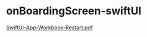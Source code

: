# onBoardingScreen-swiftUI



[SwiftUI-App-Workbook-Restart.pdf](https://github.com/ReenadGh/onBoardingScreen-swiftUI/files/8694420/SwiftUI-App-Workbook-Restart.pdf)
